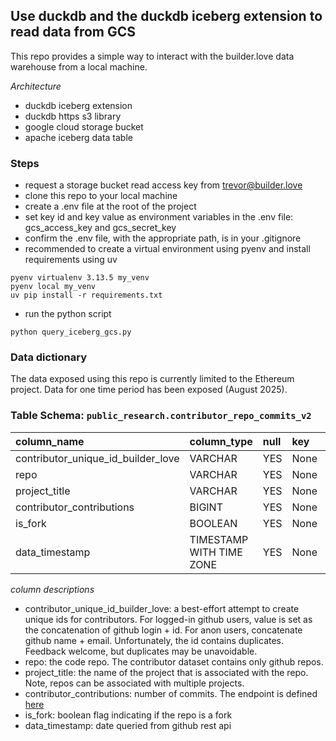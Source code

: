 ## Use duckdb and the duckdb iceberg extension to read data from GCS
This repo provides a simple way to interact with the builder.love data warehouse from a local machine. 

*Architecture*
- duckdb iceberg extension
- duckdb https s3 library
- google cloud storage bucket
- apache iceberg data table

### Steps
- request a storage bucket read access key from trevor@builder.love
- clone this repo to your local machine
- create a .env file at the root of the project
- set key id and key value as environment variables in the .env file: gcs_access_key and gcs_secret_key
- confirm the .env file, with the appropriate path, is in your .gitignore
- recommended to create a virtual environment using pyenv and install requirements using uv
``` 
pyenv virtualenv 3.13.5 my_venv
pyenv local my_venv
uv pip install -r requirements.txt
```
- run the python script
```
python query_iceberg_gcs.py
```

### Data dictionary

The data exposed using this repo is currently limited to the Ethereum project. Data for one time period has been exposed (August 2025). 

### Table Schema: `public_research.contributor_repo_commits_v2`

| column_name | column_type | null | key | default | extra |
| :--- | :--- | :--- | :--- | :--- | :--- |
| contributor_unique_id_builder_love | VARCHAR | YES | None | None | None |
| repo | VARCHAR | YES | None | None | None |
| project_title | VARCHAR | YES | None | None | None |
| contributor_contributions | BIGINT | YES | None | None | None |
| is_fork | BOOLEAN | YES | None | None | None |
| data_timestamp | TIMESTAMP WITH TIME ZONE | YES | None | None | None |


*column descriptions*
- contributor_unique_id_builder_love: a best-effort attempt to create unique ids for contributors. For logged-in github users, value is set as the concatenation of github login + id. For anon users, concatenate github name + email. Unfortunately, the id contains duplicates. Feedback welcome, but duplicates may be unavoidable.  
- repo: the code repo. The contributor dataset contains only github repos. 
- project_title: the name of the project that is associated with the repo. Note, repos can be associated with multiple projects. 
- contributor_contributions: number of commits. The endpoint is defined [here](https://docs.github.com/en/rest/repos/repos?apiVersion=2022-11-28#list-repository-contributors)
- is_fork: boolean flag indicating if the repo is a fork
- data_timestamp: date queried from github rest api